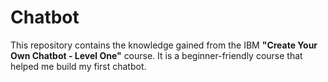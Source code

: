 # Chatbot

This repository contains the knowledge gained from the IBM **"Create Your Own Chatbot - Level One"** course.
It is a beginner-friendly course that helped me build my first chatbot.
